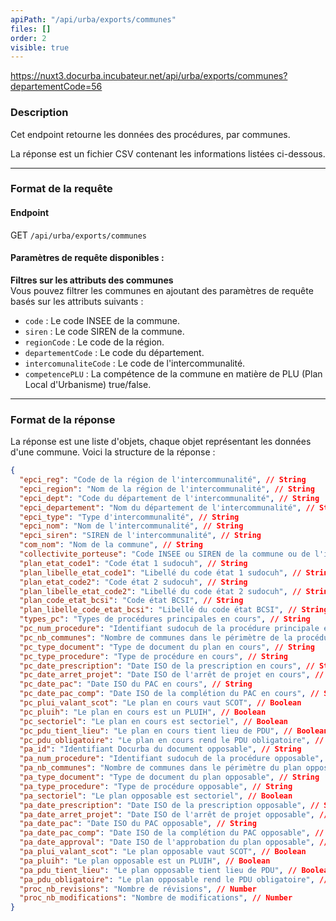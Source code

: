 ```yaml
---
apiPath: "/api/urba/exports/communes"
files: []
order: 2
visible: true
---
```

https://nuxt3.docurba.incubateur.net/api/urba/exports/communes?departementCode=56

### Description
Cet endpoint retourne les données des procédures, par communes.

La réponse est un fichier CSV contenant les informations listées ci-dessous.

---

### Format de la requête

#### Endpoint
GET `/api/urba/exports/communes`

#### Paramètres de requête disponibles :

**Filtres sur les attributs des communes**  
   Vous pouvez filtrer les communes en ajoutant des paramètres de requête basés sur les attributs suivants :
   - `code` : Le code INSEE de la commune.
   - `siren` : Le code SIREN de la commune.
   - `regionCode` : Le code de la région.
   - `departementCode` : Le code du département.
   - `intercomunaliteCode` : Le code de l'intercommunalité.
   - `competencePLU` : La compétence de la commune en matière de PLU (Plan Local d'Urbanisme) true/false.

---

### Format de la réponse

La réponse est une liste d'objets, chaque objet représentant les données d'une commune. Voici la structure de la réponse :

```json
{
  "epci_reg": "Code de la région de l'intercommunalité", // String
  "epci_region": "Nom de la région de l'intercommunalité", // String
  "epci_dept": "Code du département de l'intercommunalité", // String
  "epci_departement": "Nom du département de l'intercommunalité", // String
  "epci_type": "Type d'intercommunalité", // String
  "epci_nom": "Nom de l'intercommunalité", // String
  "epci_siren": "SIREN de l'intercommunalité", // String
  "com_nom": "Nom de la commune", // String
  "collectivite_porteuse": "Code INSEE ou SIREN de la commune ou de l'intercommunalité porteuse", // String
  "plan_etat_code1": "Code état 1 sudocuh", // String
  "plan_libelle_etat_code1": "Libellé du code état 1 sudocuh", // String
  "plan_etat_code2": "Code état 2 sudocuh", // String
  "plan_libelle_etat_code2": "Libellé du code état 2 sudocuh", // String
  "plan_code_etat_bcsi": "Code état BCSI", // String
  "plan_libelle_code_etat_bcsi": "Libellé du code état BCSI", // String
  "types_pc": "Types de procédures principales en cours", // String
  "pc_num_procedure": "Identifiant sudocuh de la procédure principale en cours", // Number
  "pc_nb_communes": "Nombre de communes dans le périmètre de la procédure en cours", // Number
  "pc_type_document": "Type de document du plan en cours", // String
  "pc_type_procedure": "Type de procédure en cours", // String
  "pc_date_prescription": "Date ISO de la prescription en cours", // String
  "pc_date_arret_projet": "Date ISO de l'arrêt de projet en cours", // String
  "pc_date_pac": "Date ISO du PAC en cours", // String
  "pc_date_pac_comp": "Date ISO de la complétion du PAC en cours", // String
  "pc_plui_valant_scot": "Le plan en cours vaut SCOT", // Boolean
  "pc_pluih": "Le plan en cours est un PLUIH", // Boolean
  "pc_sectoriel": "Le plan en cours est sectoriel", // Boolean
  "pc_pdu_tient_lieu": "Le plan en cours tient lieu de PDU", // Boolean
  "pc_pdu_obligatoire": "Le plan en cours rend le PDU obligatoire", // Boolean
  "pa_id": "Identifiant Docurba du document opposable", // String
  "pa_num_procedure": "Identifiant sudocuh de la procédure opposable", // Number
  "pa_nb_communes": "Nombre de communes dans le périmètre du plan opposable", // Number
  "pa_type_document": "Type de document du plan opposable", // String
  "pa_type_procedure": "Type de procédure opposable", // String
  "pa_sectoriel": "Le plan opposable est sectoriel", // Boolean
  "pa_date_prescription": "Date ISO de la prescription opposable", // String
  "pa_date_arret_projet": "Date ISO de l'arrêt de projet opposable", // String
  "pa_date_pac": "Date ISO du PAC opposable", // String
  "pa_date_pac_comp": "Date ISO de la complétion du PAC opposable", // String
  "pa_date_approval": "Date ISO de l'approbation du plan opposable", // String
  "pa_plui_valant_scot": "Le plan opposable vaut SCOT", // Boolean
  "pa_pluih": "Le plan opposable est un PLUIH", // Boolean
  "pa_pdu_tient_lieu": "Le plan opposable tient lieu de PDU", // Boolean
  "pa_pdu_obligatoire": "Le plan opposable rend le PDU obligatoire", // Boolean
  "proc_nb_revisions": "Nombre de révisions", // Number
  "proc_nb_modifications": "Nombre de modifications", // Number
}

